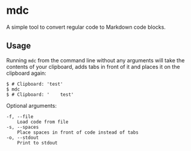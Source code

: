 # mdc

A simple tool to convert regular code to Markdown code blocks.

## Usage

Running `mdc` from the command line without any arguments will take the contents of your clipboard, adds tabs in front of it and places it on the clipboard again:

	$ # Clipboard: 'test'
	$ mdc
	$ # Clipboard: '	test'

Optional arguments:

	-f, --file
		Load code from file
	-s, --spaces
		Place spaces in front of code instead of tabs
	-o, --stdout
		Print to stdout

